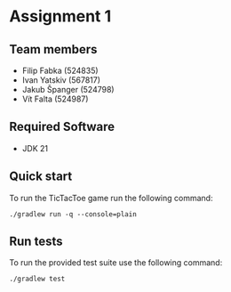 # Assignment 1

## Team members

- Filip Fabka (524835)
- Ivan Yatskiv (567817)
- Jakub Španger (524798)
- Vít Falta (524987)

## Required Software

- JDK 21

Quick start
-------------------

To run the TicTacToe game run the following command:

```shell
./gradlew run -q --console=plain
```

Run tests
-------------------

To run the provided test suite use the following command:

```shell
./gradlew test
```